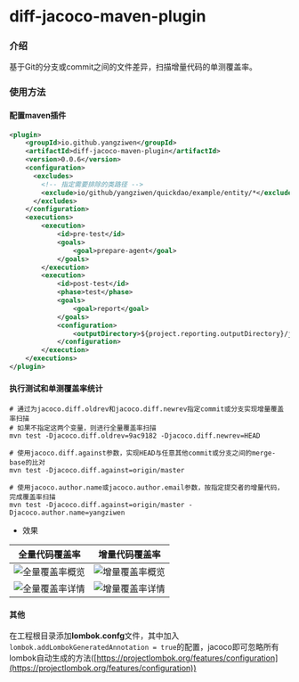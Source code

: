 # diff-jacoco-maven-plugin
### 介绍
基于Git的分支或commit之间的文件差异，扫描增量代码的单测覆盖率。

### 使用方法
#### 配置maven插件
```Xml
<plugin>
    <groupId>io.github.yangziwen</groupId>
    <artifactId>diff-jacoco-maven-plugin</artifactId>
    <version>0.0.6</version>
    <configuration>
      <excludes>
        <!-- 指定需要排除的类路径 -->
        <exclude>io/github/yangziwen/quickdao/example/entity/*</exclude>
      </excludes>
    </configuration>
    <executions>
        <execution>
            <id>pre-test</id>
            <goals>
                <goal>prepare-agent</goal>
            </goals>
        </execution>
        <execution>
            <id>post-test</id>
            <phase>test</phase>
            <goals>
                <goal>report</goal>
            </goals>
            <configuration>
                <outputDirectory>${project.reporting.outputDirectory}/jacoco-diff</outputDirectory>
            </configuration>
        </execution>
    </executions>
</plugin>
```
#### 执行测试和单测覆盖率统计
```Shell
# 通过为jacoco.diff.oldrev和jacoco.diff.newrev指定commit或分支实现增量覆盖率扫描
# 如果不指定这两个变量，则进行全量覆盖率扫描
mvn test -Djacoco.diff.oldrev=9ac9182 -Djacoco.diff.newrev=HEAD

# 使用jacoco.diff.against参数，实现HEAD与任意其他commit或分支之间的merge-base的比对
mvn test -Djacoco.diff.against=origin/master

# 使用jacoco.author.name或jacoco.author.email参数，按指定提交者的增量代码，完成覆盖率扫描
mvn test -Djacoco.diff.against=origin/master -Djacoco.author.name=yangziwen
```

* 效果

全量代码覆盖率 | 增量代码覆盖率
-|-
![全量覆盖率概览](https://raw.githubusercontent.com/wiki/yangziwen/diff-check/jacoco-images/full-coverage-summary.png) | ![增量覆盖率概览](https://raw.githubusercontent.com/wiki/yangziwen/diff-check/jacoco-images/incremental-coverage-summary.png)
![全量覆盖率详情](https://raw.githubusercontent.com/wiki/yangziwen/diff-check/jacoco-images/full-coverage-detail.png) | ![增量覆盖率详情](https://raw.githubusercontent.com/wiki/yangziwen/diff-check/jacoco-images/incremental-coverage-detail.png)

#### 其他
  在工程根目录添加**lombok.confg**文件，其中加入`lombok.addLombokGeneratedAnnotation = true`的配置，jacoco即可忽略所有lombok自动生成的方法([https://projectlombok.org/features/configuration](https://projectlombok.org/features/configuration))
